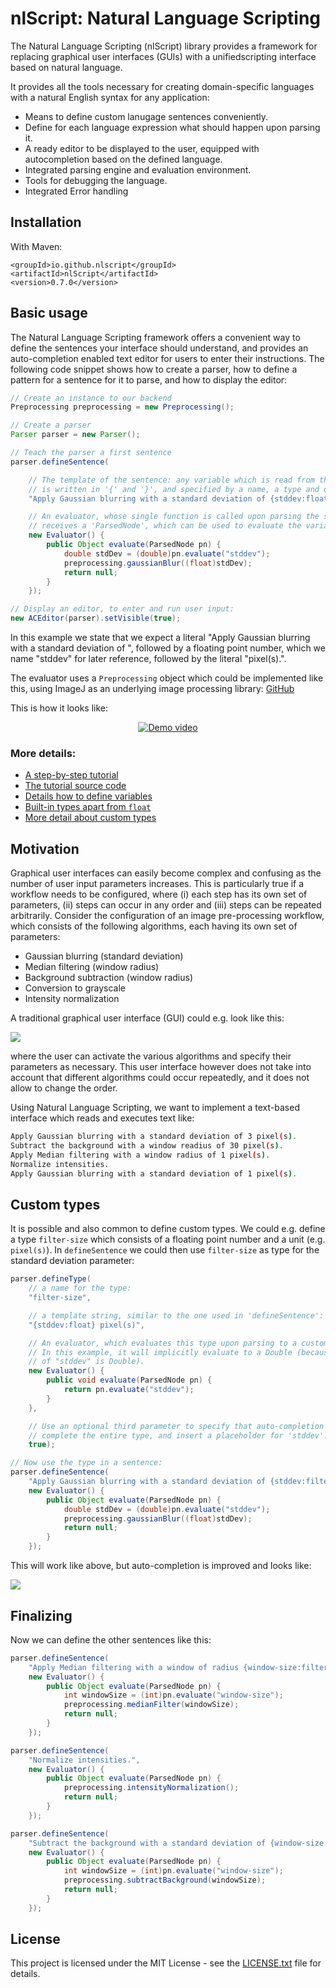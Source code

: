 # nlScript: Natural Language Scripting

The Natural Language Scripting (nlScript) library provides a framework for replacing graphical user interfaces (GUIs) with a unifiedscripting interface based on natural language.

It provides all the tools necessary for creating domain-specific languages with a natural English syntax for any application:
* Means to define custom lanugage sentences conveniently.
* Define for each language expression what should happen upon parsing it.
* A ready editor to be displayed to the user, equipped with autocompletion based on the defined language.
* Integrated parsing engine and evaluation environment.
* Tools for debugging the language.
* Integrated Error handling



## Installation
With Maven:
```
<groupId>io.github.nlscript</groupId>
<artifactId>nlScript</artifactId>
<version>0.7.0</version>
```



## Basic usage

The Natural Language Scripting framework offers a convenient way to define the sentences your interface should understand, and provides an auto-completion enabled text editor for users to enter their instructions. The following code snippet shows how to create a parser, how to define a pattern for a sentence for it to parse, and how to display the editor:
```java
// Create an instance to our backend
Preprocessing preprocessing = new Preprocessing();

// Create a parser
Parser parser = new Parser();

// Teach the parser a first sentence
parser.defineSentence(

    // The template of the sentence: any variable which is read from the user's input
    // is written in '{' and '}', and specified by a name, a type and optionally a quantifier
    "Apply Gaussian blurring with a standard deviation of {stddev:float} pixel(s).",

    // An evaluator, whose single function is called upon parsing the sentence defined above. It
    // receives a 'ParsedNode', which can be used to evaluate the variables:
    new Evaluator() {
        public Object evaluate(ParsedNode pn) {
            double stdDev = (double)pn.evaluate("stddev");
            preprocessing.gaussianBlur((float)stdDev);
            return null;
        }
    });

// Display an editor, to enter and run user input:
new ACEditor(parser).setVisible(true);
```
In this example we state that we expect a literal "Apply Gaussian blurring with a standard deviation of ", followed by a floating point number, which we name "stddev" for later reference, followed by the literal "pixel(s).".

The evaluator uses a `Preprocessing` object which could be implemented like this, using ImageJ as an underlying image processing library: [GitHub](https://github.com/nlScript/nlScript-tutorial-java/blob/main/src/main/java/nlScript/tutorial/preprocessing/Preprocessing.java)

This is how it looks like:

<div align="center">
  <a target="_blank" href="https://www.youtube.com/watch?v=4DSDNhj9uHQ"><img src="https://img.youtube.com/vi/4DSDNhj9uHQ/0.jpg" alt="Demo video"></a>
</div>

### More details:

* [A step-by-step tutorial](https://nlscript.github.io/nlScript-java)
* [The tutorial source code](https://github.com/nlScript/nlScript-tutorial-java)
* [Details how to define variables](https://nlscript.github.io/nlScript-java/variables.html)
* [Built-in types apart from `float`](https://nlscript.github.io/nlScript-java/#built-in-types)
* [More detail about custom types](https://nlscript.github.io/nlScript-java/custom-types.html)



## Motivation
Graphical user interfaces can easily become complex and confusing as the number of user input parameters increases. This is particularly true if a workflow needs to be configured, where (i) each step has its own set of parameters, (ii) steps can occur in any order and (iii) steps can be repeated arbitrarily. Consider the configuration of an image pre-processing workflow, which consists of the following algorithms, each having its own set of parameters:
- Gaussian blurring (standard deviation)
- Median filtering (window radius)
- Background subtraction (window radius)
- Conversion to grayscale
- Intensity normalization

A traditional graphical user interface (GUI) could e.g. look like this:

![](https://nlscript.github.io/nlScript-java/images/Screenshot-00.png)


where the user can activate the various algorithms and specify their parameters as necessary. This user interface however does not take into account that different algorithms could occur repeatedly, and it does not allow to change the order.

Using Natural Language Scripting, we want to implement a text-based interface which reads and executes text like:
```bash
Apply Gaussian blurring with a standard deviation of 3 pixel(s).
Subtract the background with a window readius of 30 pixel(s).
Apply Median filtering with a window radius of 1 pixel(s).
Normalize intensities.
Apply Gaussian blurring with a standard deviation of 1 pixel(s).
```



## Custom types
It is possible and also common to define custom types. We could e.g. define a type `filter-size` which consists of a floating point number and a unit (e.g. `pixel(s)`). In `defineSentence` we could then use `filter-size` as type for the standard deviation parameter:

```java
parser.defineType(
    // a name for the type:
    "filter-size",

    // a template string, similar to the one used in 'defineSentence':
    "{stddev:float} pixel(s)",

    // An evaluator, which evaluates this type upon parsing to a custom Java type
    // In this example, it will implicitly evaluate to a Double (because the type
    // of "stddev" is Double).
    new Evaluator() {
        public void evaluate(ParsedNode pn) {
            return pn.evaluate("stddev");
        }
    },

    // Use an optional third parameter to specify that auto-completion should
    // complete the entire type, and insert a placeholder for 'stddev'.
    true);

// Now use the type in a sentence:
parser.defineSentence(
    "Apply Gaussian blurring with a standard deviation of {stddev:filter-size}.",
    new Evaluator() {
        public Object evaluate(ParsedNode pn) {
            double stdDev = (double)pn.evaluate("stddev");
            preprocessing.gaussianBlur((float)stdDev);
            return null;
        }
    });
```
This will work like above, but auto-completion is improved and looks like:

![](https://nlscript.github.io/nlScript-java/images/Screenshot-02.png)




## Finalizing

Now we can define the other sentences like this:

```java
parser.defineSentence(
    "Apply Median filtering with a window of radius {window-size:filter-size}.",
    new Evaluator() {
        public Object evaluate(ParsedNode pn) {
            int windowSize = (int)pn.evaluate("window-size");
            preprocessing.medianFilter(windowSize);
            return null;
        }
    });

parser.defineSentence(
    "Normalize intensities.",
    new Evaluator() {
        public Object evaluate(ParsedNode pn) {
            preprocessing.intensityNormalization();
            return null;
        }
    });

parser.defineSentence(
    "Subtract the background with a standard deviation of {window-size:filter-size}.",
    new Evaluator() {
        public Object evaluate(ParsedNode pn) {
            int windowSize = (int)pn.evaluate("window-size");
            preprocessing.subtractBackground(windowSize);
            return null;
        }
    });
```



## License

This project is licensed under the MIT License - see the [LICENSE.txt](LICENSE.txt) file for details.

